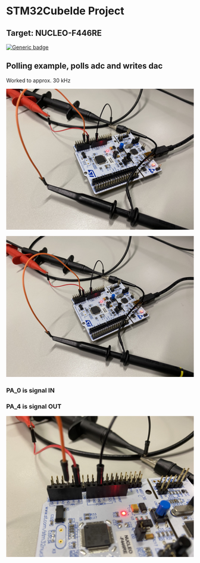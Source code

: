 # STM32CubeIde Project

## Target: NUCLEO-F446RE

[![Generic badge](https://img.shields.io/badge/Working-YES-<COLOR>.svg)](https://shields.io/)

## Polling example, polls adc and writes dac
Worked to approx. 30 kHz

![alt](pictures/IMG_9559.JPG)

![alt](pictures/IMG_9560.JPG)

### PA_0 is signal IN
### PA_4 is signal OUT
![alt](pictures/IMG_9561.JPG)